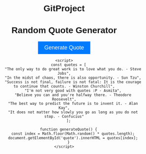 # GitProject
<!DOCTYPE html>
<html lang="en">
<head>
    <meta charset="UTF-8">
    <meta name="viewport" content="width=device-width, initial-scale=1.0">
    <title>Random Quote Generator</title>
    <style>
        body {
            font-family: Arial, sans-serif;
            text-align: center;
            margin: 0;
            padding: 0;
        }
        #quote {
            font-size: 24px;
            margin: 20px auto;
            max-width: 80%;
        }
        #generate-btn {
            padding: 10px 20px;
            font-size: 18px;
            background-color: #007bff;
            color: #fff;
            border: none;
            cursor: pointer;
        }
    </style>
</head>
<body>
    <h1>Random Quote Generator</h1>
    <div id="quote"></div>
    <button id="generate-btn" onclick="generateQuote()">Generate Quote</button>

    <script>
        const quotes = [
            "The only way to do great work is to love what you do. - Steve Jobs",
            "In the midst of chaos, there is also opportunity. - Sun Tzu",
            "Success is not final, failure is not fatal: It is the courage to continue that counts. - Winston Churchill",
            "I'm not very good with quotes :P - Asmita",
            "Believe you can and you're halfway there. - Theodore Roosevelt",
            "The best way to predict the future is to invent it. - Alan Kay",
            "It does not matter how slowly you go as long as you do not stop. - Confucius"
        ];

        function generateQuote() {
            const index = Math.floor(Math.random() * quotes.length);
            document.getElementById('quote').innerHTML = quotes[index];
        }
    </script>
</body>
</html>
